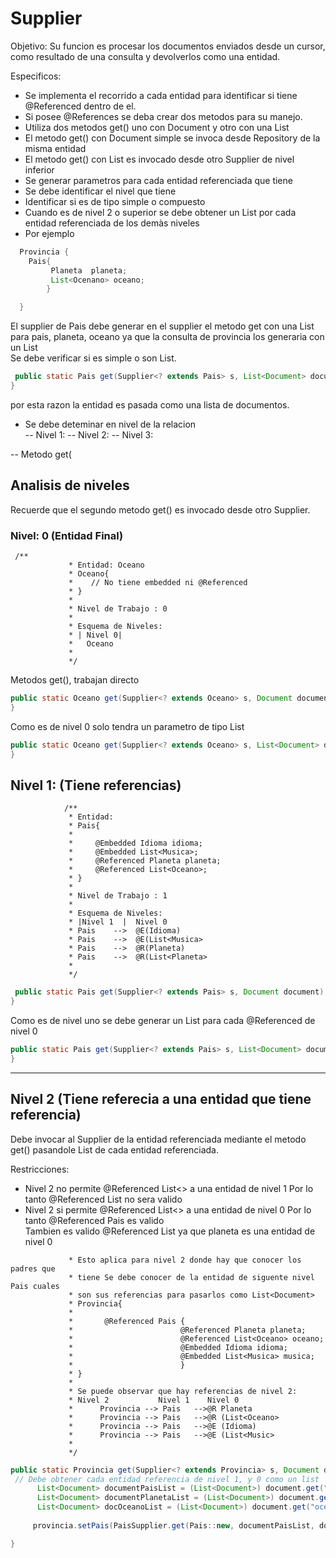 
# Supplier

Objetivo:
 Su funcion es procesar los documentos enviados desde un cursor, como resultado de una consulta y devolverlos como una entidad.  

Especificos:  
- Se implementa el recorrido a cada entidad para identificar si tiene @Referenced dentro de el.
- Si posee @References se deba crear dos metodos para su manejo.
- Utiliza dos metodos get() uno con Document y otro con una List<Document>
- El metodo get() con Document simple se invoca desde Repository de la misma entidad
- El metodo get() con List<Document> es invocado desde otro Supplier de nivel inferior
- Se generar parametros para cada entidad referenciada que tiene
- Se debe identificar el nivel que tiene 
- Identificar si es de tipo simple o compuesto
- Cuando es de nivel 2 o superior se debe obtener un List<Document> por cada entidad referenciada de los demàs niveles
- Por ejemplo
```java
  Provincia {
    Pais{
         Planeta  planeta;
         List<Ocenano> oceano;
        }

  }
```
El supplier de Pais debe generar en el supplier el metodo get con una List<Document> para
pais, planeta, oceano ya que la consulta de provincia los generaria con un List<Document>  
Se debe verificar si es simple o son List.
```java
 public static Pais get(Supplier<? extends Pais> s, List<Document> documentList, List<Document> documentPlanetaList, List<Document> documentOceanoList) {
}
```
  por esta razon la entidad es pasada como una lista de documentos.
- Se debe deteminar en nivel de la relacion  
-- Nivel 1: 
-- Nivel 2:
-- Nivel 3:

-- Metodo get( 


## Analisis de niveles
Recuerde que el segundo metodo get() es invocado desde otro Supplier.

### Nivel: 0 (Entidad Final)
```
 /**
             * Entidad: Oceano
             * Oceano{
             *    // No tiene embedded ni @Referenced
             * }
             *
             * Nivel de Trabajo : 0
             * 
             * Esquema de Niveles:
             * | Nivel 0|
             *   Oceano
             * 
             */ 
```
Metodos get(), trabajan directo
```java
public static Oceano get(Supplier<? extends Oceano> s, Document document) {
}
```
Como es de nivel 0 solo tendra un parametro de tipo List<Document>
```java
public static Oceano get(Supplier<? extends Oceano> s, List<Document> documentList) {
}
```

## Nivel 1: (Tiene referencias)
```
            /**
             * Entidad:
             * Pais{
             *
             *     @Embedded Idioma idioma;
             *     @Embedded List<Musica>;
             *     @Referenced Planeta planeta;
             *     @Referenced List<Oceano>; 
             * }
             * 
             * Nivel de Trabajo : 1
             * 
             * Esquema de Niveles:
             * |Nivel 1  |  Nivel 0
             * Pais    -->  @E(Idioma)
             * Pais    -->  @E(List<Musica>
             * Pais    -->  @R(Planeta)
             * Pais    -->  @R(List<Planeta>
             * 
             */
```

```java
 public static Pais get(Supplier<? extends Pais> s, Document document) {
}

```
Como es de nivel uno se debe generar un List<Document> para cada @Referenced de nivel 0
```java
public static Pais get(Supplier<? extends Pais> s, List<Document> documentPaisList, List<Document> documentPlanetaList, List<Document> documentOceanoList) {
}
```

***
## Nivel 2 (Tiene referecia a una entidad que tiene referencia)
Debe invocar al Supplier de la entidad referenciada mediante el metodo get()
pasandole List<Document> de cada entidad referenciada.

Restricciones:
   - Nivel 2 no permite @Referenced List<> a una entidad de nivel 1
     Por lo tanto @Referenced List<Pais> no sera valido
   - Nivel 2 si permite @Referenced List<> a una entidad de nivel 0
     Por lo tanto @Referenced Pais es valido  
     Tambien es valido @Referenced List<Planeta> ya que planeta es una entidad de nivel 0



```
             * Esto aplica para nivel 2 donde hay que conocer los padres que
             * tiene Se debe conocer de la entidad de siguente nivel Pais cuales
             * son sus referencias para pasarlos como List<Document>
             * Provincia{
             *
             *       @Referenced Pais {
             *                        @Referenced Planeta planeta;
             *                        @Referenced List<Oceano> oceano;
             *                        @Embedded Idioma idioma;
             *                        @Embedded List<Musica> musica; 
             *                        }
             * }
             * 
             * Se puede observar que hay referencias de nivel 2:
             * Nivel 2           Nivel 1    Nivel 0
             *      Provincia --> Pais   -->@R Planeta
             *      Provincia --> Pais   -->@R (List<Oceano>
             *      Provincia --> Pais   -->@E (Idioma)
             *      Provincia --> Pais   -->@E (List<Music>
             *
             */
```
```java
public static Provincia get(Supplier<? extends Provincia> s, Document document) {
 // Debe obtener cada entidad referencia de nivel 1, y 0 como un list
      List<Document> documentPaisList = (List<Document>) document.get("pais");
      List<Document> documentPlanetaList = (List<Document>) document.get("planeta");
      List<Document> docOceanoList = (List<Document>) document.get("oceano");
   
     provincia.setPais(PaisSupplier.get(Pais::new, documentPaisList, documentPlanetaList, docOceanoList));

}


```